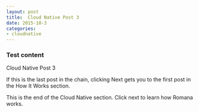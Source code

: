 ```yaml
---
layout: post
title:  Cloud Native Post 3
date: 2015-10-3
categories: 
- cloudnative
---
```

### Test content

Cloud Native Post 3


If this is the last post in the chain, clicking Next gets you to the first post in the How It Works section.

This is the end of the Cloud Native section. Click next to learn how Romana works.
